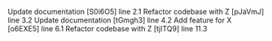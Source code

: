Update documentation [S0i6O5] line 2.1
Refactor codebase with Z [pJaVmJ] line 3.2
Update documentation [tGmgh3] line 4.2
Add feature for X [o6EXE5] line 6.1
Refactor codebase with Z [tjITQ9] line 11.3
